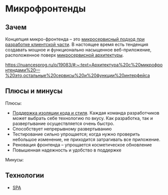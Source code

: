 # Микрофронтенды

## Зачем

Концепция микро-фронтенда – это [микросервисный подход при разработке клиентской части](https://microfrontend.dev/). В настоящее время есть тенденция создавать мощное и функционально насыщенное веб-приложение, расположенное поверх [микросервисной архитектуры](msa.md). 

https://nuancesprog.ru/p/19083/#:~:text=Архитектура%20с%20микрофронтендами%20—%20это,остальные%20сервисы%20и%20функции%20интерфейса

## Плюсы и минусы

Плюсы:

- [Поддержка изоляции кода и стиля](https://habr.com/ru/articles/581012/). Каждая команда разработчиков может выбрать себе технологию по вкусу. Как разработка, так и развертывание осуществляется очень быстро.
- Способствует непрерывному развертыванию
- Тестирование сильно упрощается; когда нужно проверить небольшое изменение, не приходится затрагивать все приложение.
- Реновация фронтенда – упрощается косметическое обновление
- Повышенная надежность и удобство в поддержке

Минусы:

## Технологии

- [SPA](spa.md)
